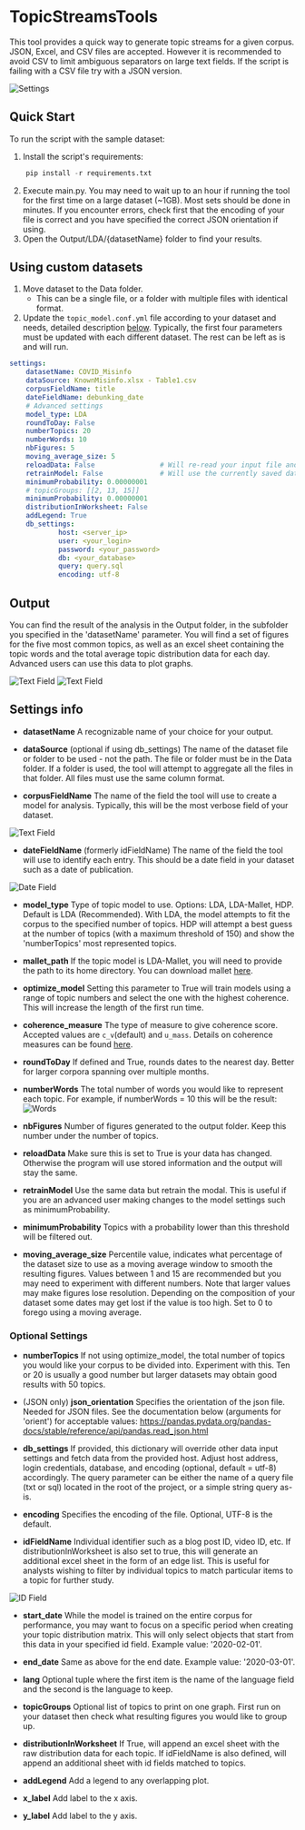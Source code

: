 # TopicStreamsTools

This tool provides a quick way to generate topic streams for a given corpus.
JSON, Excel, and CSV files are accepted. However it is recommended to avoid CSV to limit ambiguous separators on large text fields. If the script is failing with a CSV file try with a JSON version.

![Settings](/images/topicStreamExample.png)


## Quick Start

To run the script with the sample dataset:
1. Install the script's requirements:
```python
    pip install -r requirements.txt
```
2. Execute main.py. You may need to wait up to an hour if running the tool for the first time on a large dataset (~1GB). Most sets should be done in minutes. If you encounter errors, check first that the encoding of your file is correct and you have specified the correct JSON orientation if using.
3. Open the Output/LDA/{datasetName} folder to find your results.

## Using custom datasets

1. Move dataset to the Data folder.
    * This can be a single file, or a folder with multiple files with identical format.
2. Update the `topic_model.conf.yml` file according to your dataset and needs, detailed description [below](#settings-info). Typically, the first four parameters must be updated with each different dataset. The rest can be left as is and will run.

```yaml
settings:
    datasetName: COVID_Misinfo
    dataSource: KnownMisinfo.xlsx - Table1.csv
    corpusFieldName: title
    dateFieldName: debunking_date
    # Advanced settings
    model_type: LDA
    roundToDay: False
    numberTopics: 20
    numberWords: 10
    nbFigures: 5
    moving_average_size: 5
    reloadData: False                # Will re-read your input file and train a new model with the updated data
    retrainModel: False              # Will use the currently saved data and train a new model (useful to try different settings without processing the same corpus)
    minimumProbability: 0.00000001
    # topicGroups: [[2, 13, 15]]
    minimumProbability: 0.00000001
    distributionInWorksheet: False
    addLegend: True
    db_settings:
            host: <server_ip>
            user: <your_login>
            password: <your_password>
            db: <your_database>
            query: query.sql
            encoding: utf-8
```

## Output

You can find the result of the analysis in the Output folder, in the subfolder you specified in the 'datasetName' parameter.
You will find a set of figures for the five most common topics, as well as an excel sheet containing the topic words and the total average topic distribution data for each day. Advanced users can use this data to plot graphs.

![Text Field](/images/sheetTab.png)
![Text Field](/images/topicDistribution.png)

## Settings info

* **datasetName**
A recognizable name of your choice for your output.

* **dataSource** (optional if using db_settings)
The name of the dataset file or folder to be used - not the path. The file or folder must be in the Data folder. If a folder is used, the tool will attempt to aggregate all the files in that folder. All files must use the same column format.

* **corpusFieldName**
The name of the field the tool will use to create a model for analysis. Typically, this will be the most verbose field of your dataset.

![Text Field](/images/textField.png)

* **dateFieldName** (formerly idFieldName)
The name of the field the tool will use to identify each entry. This should be a date field in your dataset such as a date of publication.

![Date Field](/images/idField.png)

* **model_type**
Type of topic model to use. Options: LDA, LDA-Mallet, HDP. Default is LDA (Recommended). With LDA, the model attempts to fit the corpus to the specified number of topics. HDP will attempt a best guess at the number of topics (with a maximum threshold of 150) and show  the 'numberTopics' most represented topics.

* **mallet_path**
If the topic model is LDA-Mallet, you will need to provide the path to its home directory. You can download mallet [here](http://mallet.cs.umass.edu/download.php).

* **optimize_model**
Setting this parameter to True will train models using a range of topic numbers and select the one with the highest coherence. This will increase the length of the first run time.

* **coherence_measure**
The type of measure to give coherence score. Accepted values are `c_v`(default) and `u_mass`. Details on coherence measures can be found [here](https://towardsdatascience.com/evaluate-topic-model-in-python-latent-dirichlet-allocation-lda-7d57484bb5d0).

* **roundToDay**
If defined and True, rounds dates to the nearest day. Better for larger corpora spanning over multiple months.

* **numberWords**
The total number of words you would like to represent each topic. For example, if numberWords = 10 this will be the result:
![Words](/images/wordCount.png)

* **nbFigures**
Number of figures generated to the output folder. Keep this number under the number of topics.

* **reloadData**
Make sure this is set to True is your data has changed. Otherwise the program will use stored information and the output will stay the same.

* **retrainModel**
Use the same data but retrain the modal. This is useful if you are an advanced user making changes to the model settings such as minimumProbability.

* **minimumProbability**
Topics with a probability lower than this threshold will be filtered out.

* **moving_average_size**
Percentile value, indicates what percentage of the dataset size to use as a moving average window to smooth the resulting figures. Values between 1 and 15 are recommended but you may need to experiment with different numbers. Note that larger values may make figures lose resolution. Depending on the composition of your dataset some dates may get lost if the value is too high. Set to 0 to forego using a moving average.

### Optional Settings

* **numberTopics**
If not using optimize_model, the total number of topics you would like your corpus to be divided into. Experiment with this. Ten or 20 is usually a good number but larger datasets may obtain good results with 50 topics.

* (JSON only) **json_orientation**
Specifies the orientation of the json file. Needed for JSON files. See the documentation below (arguments for 'orient') for acceptable values:
https://pandas.pydata.org/pandas-docs/stable/reference/api/pandas.read_json.html

* **db_settings**
If provided, this dictionary will override other data input settings and fetch data from the provided host. Adjust host address, login credentials, database, and encoding (optional, default = utf-8) accordingly. The query parameter can be either the name of a query file (txt or sql) located in the root of the project, or a simple string query as-is.

* **encoding**
Specifies the encoding of the file. Optional, UTF-8 is the default.

* **idFieldName**
Individual identifier such as a blog post ID, video ID, etc. If distributionInWorksheet is also set to true, this will generate an additional excel sheet in the form of an edge list. This is useful for analysts wishing to filter by individual topics to match particular items to a topic for further study.

![ID Field](/images/edgeList.png)

* **start_date**
While the model is trained on the entire corpus for performance, you may want to focus on a specific period when creating your topic distribution matrix. This will only select objects that start from this data in your specified id field. Example value: '2020-02-01'.

* **end_date**
Same as above for the end date. Example value: '2020-03-01'.

* **lang**
Optional tuple where the first item is the name of the language field and the second is the language to keep.

* **topicGroups**
Optional list of topics to print on one graph. First run on your dataset then check what resulting figures you would like to group up.

* **distributionInWorksheet**
If True, will append an excel sheet with the raw distribution data for each topic. If idFieldName is also defined, will append an additional sheet with id fields matched to topics.

* **addLegend**
Add a legend to any overlapping plot.

* **x_label**
Add label to the x axis.

* **y_label**
Add label to the y axis.
